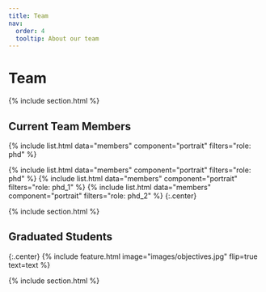 ```yaml
---
title: Team
nav:
  order: 4
  tooltip: About our team
---
```


# <i class="fas fa-users"></i>Team

{% include section.html %}

## Current Team Members
{%
  include list.html
  data="members"
  component="portrait"
  filters="role: phd"
%}

{%
  include list.html
  data="members"
  component="portrait"
  filters="role: phd"
%}
{%
  include list.html
  data="members"
  component="portrait"
  filters="role: phd_1"
%}
{%
  include list.html
  data="members"
  component="portrait"
  filters="role: phd_2"
%}
{:.center}

{% include section.html %}

## Graduated Students
{:.center}
{%
  include feature.html
  image="images/objectives.jpg"
  flip=true
  text=text
%}

{% include section.html %}






